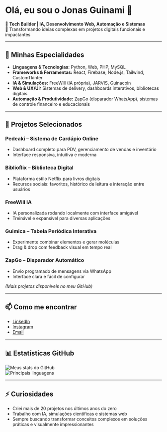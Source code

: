 # Olá, eu sou o Jonas Guinami 👋

💼 **Tech Builder | IA, Desenvolvimento Web, Automação e Sistemas**  
🚀 Transformando ideias complexas em projetos digitais funcionais e impactantes  

---

## 🔹 Minhas Especialidades
- **Linguagens & Tecnologias:** Python, Web, PHP, MySQL  
- **Frameworks & Ferramentas:** React, Firebase, Node.js, Tailwind, CustomTkinter  
- **IA & Simulações:** FreeWill (IA própria), JARVIS, Guinacoin  
- **Web & UX/UI:** Sistemas de delivery, dashboards interativos, bibliotecas digitais  
- **Automação & Produtividade:** ZapGo (disparador WhatsApp), sistemas de controle financeiro e educacionais  

---

## 🌟 Projetos Selecionados

### **Pedeaki – Sistema de Cardápio Online**
- Dashboard completo para PDV, gerenciamento de vendas e inventário  
- Interface responsiva, intuitiva e moderna  

### **Biblioflix – Biblioteca Digital**
- Plataforma estilo Netflix para livros digitais  
- Recursos sociais: favoritos, histórico de leitura e interação entre usuários  

### **FreeWill IA**
- IA personalizada rodando localmente com interface amigável  
- Treinável e expansível para diversas aplicações  

### **Guimica – Tabela Periódica Interativa**
- Experimente combinar elementos e gerar moléculas  
- Drag & drop com feedback visual em tempo real  

### **ZapGo – Disparador Automático**
- Envio programado de mensagens via WhatsApp  
- Interface clara e fácil de configurar  

*(Mais projetos disponíveis no meu GitHub)*

---

## 📫 Como me encontrar
- [LinkedIn](https://www.linkedin.com/in/jonas-guinami-709038241/)  
- [Instagram](https://www.instagram.com/guinamijonas/)  
- [Email](mailto:guinamijonas@email.com)  

---

## 📊 Estatísticas GitHub
![Meus stats do GitHub](https://github-readme-stats.vercel.app/api?username=jonasguinami&show_icons=true&theme=radical)  
![Principais linguagens](https://github-readme-stats.vercel.app/api/top-langs/?username=jonasguinami&layout=compact&theme=radical)


---

## ⚡ Curiosidades
- Criei mais de 20 projetos nos últimos anos do zero 
- Trabalho com IA, simulações científicas e sistemas web  
- Sempre buscando transformar conceitos complexos em soluções práticas e visualmente impressionantes

